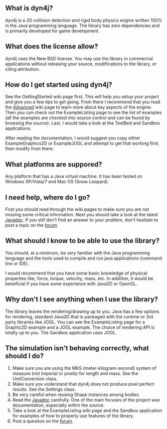 

## What is dyn4j? ##
dyn4j is a 2D collision detection and rigid body physics engine written 100% in the Java programming language.  The library has zero dependencies and is primarily developed for game development.

## What does the license allow? ##
dyn4j uses the New BSD license.  You may use the library in commercial applications without releasing your source, modifications to the library, or citing attribution.

## How do I get started using dyn4j? ##
See the GettingStarted wiki page first.  This will help you setup your project and give you a few tips to get going.  From there I recommend that you read the [Advanced](Advanced.md) wiki page to learn more about key aspects of the engine.  Then you can check out the ExampleListing page to see the list of examples (all the examples are checked into source control and can be found by browsing the source).  Last, I would take a look at the TestBed and Sandbox applications.

After reading the documentation, I would suggest you copy either ExampleGraphics2D or ExampleJOGL and attempt to get that working first, then modify from there.

## What platforms are suppored? ##
Any platform that has a Java virtual machine.  It has been tested on Windows XP/Vista/7 and Mac OS (Snow Leopard).

## I need help, where do I go? ##
First you should read through the wiki pages to make sure you are not missing some critical information.  Next you should take a look at the latest [Javadoc](http://docs.dyn4j.org).  If you still don't find an answer to your problem, don't hesitate to post a topic on the [forum](http://forum.dyn4j.org).

## What should I know to be able to use the library? ##
You should, at a minimum, be very familiar with the Java programming language and the tools used to compile and run java applications (command line or IDE).

I would recommend that you have some basic knowledge of physical properties like, force, torque, velocity, mass, etc.  In addition, it would be beneficial if you have some experience with Java2D or OpenGL.

## Why don't I see anything when I use the library? ##
The library leaves the rendering/drawing up to you.  Java has a few options for rendering, standard Java2D that is packaged with the runtime or 3rd party libraries like JOGL.  You can see the ExampleListing page for a Graphic2D example and a JOGL example.  The choice of rendering API is totally up to you.  The Sandbox application uses JOGL.

## The simulation isn't behaving correctly, what should I do? ##
  1. Make sure you are using the MKS (meter-kilogram-second) system of measure (not Imperial or pixels) for length and mass.  See the UnitConversion class.
  1. Make sure you understand that dyn4j does not produce pixel perfect results.  See the Settings class.
  1. Be very careful when reusing Shape instances among bodies.
  1. Read the [Javadoc](http://docs.dyn4j.org) carefully.  One of the main focuses of the project was documentation, especially within the source.
  1. Take a look at the ExampleListing wiki page and the Sandbox application for examples of how to properly use features of the library.
  1. Post a question on the [forum](http://forum.dyn4j.org).
